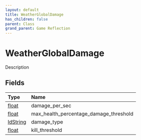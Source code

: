```yaml
---
layout: default
title: WeatherGlobalDamage
has_children: false
parent: Class
grand_parent: Game Reflection
---
```

# WeatherGlobalDamage
Description 

## Fields
| Type | Name |
|:-------------|:--------------|
| [float](/game-reflection/components/float.md) | damage_per_sec |
| [float](/game-reflection/components/float.md) | max_health_percentage_damage_threshold |
| [IdString](/game-reflection/components/id_string.md) | damage_type |
| [float](/game-reflection/components/float.md) | kill_threshold |
